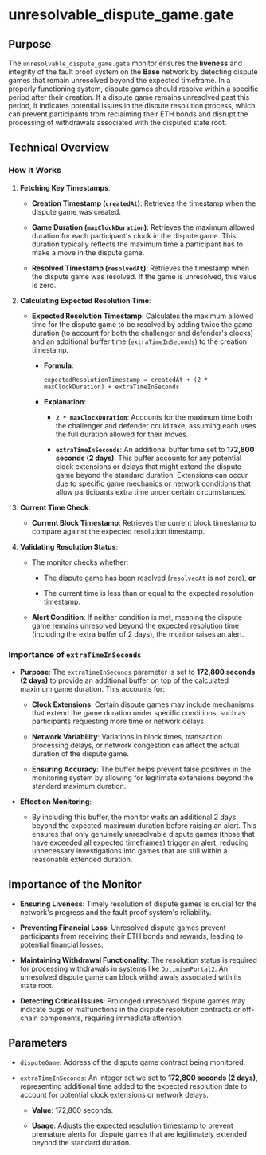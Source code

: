 # unresolvable_dispute_game.gate

## Purpose

The `unresolvable_dispute_game.gate` monitor ensures the **liveness** and integrity of the fault proof system on the **Base** network by detecting dispute games that remain unresolved beyond the expected timeframe. In a properly functioning system, dispute games should resolve within a specific period after their creation. If a dispute game remains unresolved past this period, it indicates potential issues in the dispute resolution process, which can prevent participants from reclaiming their ETH bonds and disrupt the processing of withdrawals associated with the disputed state root.

## Technical Overview

### How It Works

1. **Fetching Key Timestamps**:

   - **Creation Timestamp (`createdAt`)**: Retrieves the timestamp when the dispute game was created.

   - **Game Duration (`maxClockDuration`)**: Retrieves the maximum allowed duration for each participant's clock in the dispute game. This duration typically reflects the maximum time a participant has to make a move in the dispute game.

   - **Resolved Timestamp (`resolvedAt`)**: Retrieves the timestamp when the dispute game was resolved. If the game is unresolved, this value is zero.

2. **Calculating Expected Resolution Time**:

   - **Expected Resolution Timestamp**: Calculates the maximum allowed time for the dispute game to be resolved by adding twice the game duration (to account for both the challenger and defender's clocks) and an additional buffer time (`extraTimeInSeconds`) to the creation timestamp.

     - **Formula**:
       ```
       expectedResolutionTimestamp = createdAt + (2 * maxClockDuration) + extraTimeInSeconds
       ```

     - **Explanation**:

       - **`2 * maxClockDuration`**: Accounts for the maximum time both the challenger and defender could take, assuming each uses the full duration allowed for their moves.

       - **`extraTimeInSeconds`**: An additional buffer time set to **172,800 seconds (2 days)**. This buffer accounts for any potential clock extensions or delays that might extend the dispute game beyond the standard duration. Extensions can occur due to specific game mechanics or network conditions that allow participants extra time under certain circumstances.

3. **Current Time Check**:

   - **Current Block Timestamp**: Retrieves the current block timestamp to compare against the expected resolution timestamp.

4. **Validating Resolution Status**:

   - The monitor checks whether:

     - The dispute game has been resolved (`resolvedAt` is not zero), **or**

     - The current time is less than or equal to the expected resolution timestamp.

   - **Alert Condition**: If neither condition is met, meaning the dispute game remains unresolved beyond the expected resolution time (including the extra buffer of 2 days), the monitor raises an alert.

### Importance of `extraTimeInSeconds`

- **Purpose**: The `extraTimeInSeconds` parameter is set to **172,800 seconds (2 days)** to provide an additional buffer on top of the calculated maximum game duration. This accounts for:

  - **Clock Extensions**: Certain dispute games may include mechanisms that extend the game duration under specific conditions, such as participants requesting more time or network delays.

  - **Network Variability**: Variations in block times, transaction processing delays, or network congestion can affect the actual duration of the dispute game.

  - **Ensuring Accuracy**: The buffer helps prevent false positives in the monitoring system by allowing for legitimate extensions beyond the standard maximum duration.

- **Effect on Monitoring**:

  - By including this buffer, the monitor waits an additional 2 days beyond the expected maximum duration before raising an alert. This ensures that only genuinely unresolvable dispute games (those that have exceeded all expected timeframes) trigger an alert, reducing unnecessary investigations into games that are still within a reasonable extended duration.

## Importance of the Monitor

- **Ensuring Liveness**: Timely resolution of dispute games is crucial for the network's progress and the fault proof system's reliability.

- **Preventing Financial Loss**: Unresolved dispute games prevent participants from receiving their ETH bonds and rewards, leading to potential financial losses.

- **Maintaining Withdrawal Functionality**: The resolution status is required for processing withdrawals in systems like `OptimismPortal2`. An unresolved dispute game can block withdrawals associated with its state root.

- **Detecting Critical Issues**: Prolonged unresolved dispute games may indicate bugs or malfunctions in the dispute resolution contracts or off-chain components, requiring immediate attention.

## Parameters

- `disputeGame`: Address of the dispute game contract being monitored.

- `extraTimeInSeconds`: An integer set we set to **172,800 seconds (2 days)**, representing additional time added to the expected resolution date to account for potential clock extensions or network delays.

  - **Value**: 172,800 seconds.

  - **Usage**: Adjusts the expected resolution timestamp to prevent premature alerts for dispute games that are legitimately extended beyond the standard duration.

